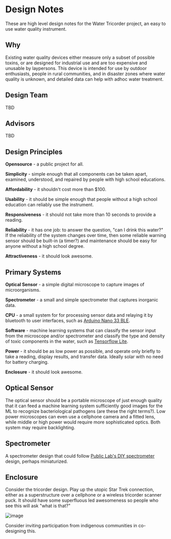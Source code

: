 Design Notes
============

These are high level design notes for the Water Tricorder project, an easy to use water quality instrument. 

Why
---

Existing water quality devices either measure only a subset of possible toxins, or are designed for industrial use and are too expensive and unusable by laypersons. This device is intended for use by outdoor enthusiasts, people in rural communities, and in disaster zones where water quality is unknown, and detailed data can help with adhoc water treatment. 


Design Team
-----------

TBD

Advisors
--------

TBD

Design Principles
-----------------

**Opensource** - a public project for all. 

**Simplicity** - simple enough that all components can be taken apart, examined, understood, and
repaired by people with high school educations.

**Affordability** - it shouldn't cost more than $100.

**Usability** - it should be simple enough that people without a high school
education can reliably use the instrument.

**Responsiveness** - it should not take more than 10 seconds to provide
a reading.

**Reliability** - it has one job: to answer the question, "can I drink this water?" If
the reliability of the system changes over time, then some reliable warning sensor should be built-in (a timer?) and maintenance should be easy for anyone without a high school degree.

**Attractiveness** - it should look awesome.

Primary Systems
---------------

**Optical Sensor** - a simple digital microscope to capture images of microorganisms.

**Spectrometer** - a small and simple spectrometer that captures inorganic data.

**CPU** - a small system for for processing sensor data and relaying it by bluetooth 
to user interfaces, such as [Arduino Nano 33 BLE](https://store.arduino.cc/products/arduino-nano-33-ble-sense).

**Software** - machine learning systems that can classify the sensor input from the
microscope and/or spectrometer and classify the type and density of toxic
components in the water, such as [Tensorflow Lite](https://www.tensorflow.org/lite/microcontrollers).

**Power** - it should be as low power as possible, and operate only briefly to take a reading, display results, and transfer data. Ideally solar with no need for battery charging. 

**Enclosure** - it should look awesome.


Optical Sensor
--------------

The optical sensor should be a portable microscope of just enough quality that
it can feed a machine learning system sufficiently good images for the ML to
recognize bacteriological pathogens (are these the right terms?). Low power
microscopes can even use a cellphone camera and a fitted lens, while middle 
or high power would require more sophisticated optics. Both system may require
backlighting.


Spectrometer
------------

A spectrometer design that could follow [Public Lab's DIY spectrometer](https://publiclab.org/wiki/spectrometry) design,
perhaps miniaturized.


Enclosure
---------

Consider the tricorder design. Play up the utopic Star Trek connection, either
as a superstructure over a cellphone or a wireless tricorder scanner puck. It
should have some superfluous led awesomeness so people who see this 
will ask "what is that?"

![image](https://trekcentral-net.cdn.ampproject.org/i/s/trekcentral.net/wp-content/uploads/2022/11/915416-1501x1536.png)

Consider inviting participation from indigenous communities in co-designing this. 
